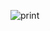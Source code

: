 ![print](https://user-images.githubusercontent.com/100868145/234565762-4d54b2c4-26a7-49e7-839d-10c4399463bb.PNG)

